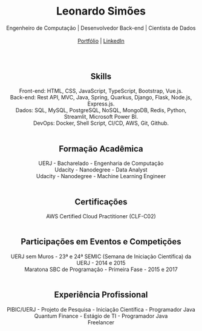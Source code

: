 <header align="center" style="text-align: center;">
    <h1 align="center">Leonardo Simões</h1>
    <div align="center">Engenheiro de Computação | Desenvolvedor Back-end | Cientista de Dados</div>
    <br/>    
    <div align="center">
        <a href="https://leonardosimoes.streamlit.app/">Portfólio</a>
        |
        <a href="https://www.linkedin.com/in/leoqsimoes/">LinkedIn</a>
    </div>
    <br/>
</header>
<main>
    <section align="center">
        <h2 align="center">Skills</h2>
        <div align="center">Front-end: HTML, CSS, JavaScript, TypeScript, Bootstrap, Vue.js.</div>
        <div align="center">Back-end: Rest API, MVC, Java, Spring, Quarkus, Django, Flask, Node.js, Express.js.</div>
        <div align="center">Dados: SQL, MySQL, PostgreSQL, NoSQL, MongoDB, Redis, Python, Streamlit, Microsoft Power BI.</div>
        <div align="center">DevOps: Docker, Shell Script, CI/CD, AWS, Git, Github.</div>
    </section>
    <br/>
    <section align="center">
        <h2 align="center">Formação Acadêmica</h2>
        <div align="center">UERJ - Bacharelado - Engenharia de Computação</div>
        <div align="center">Udacity - Nanodegree - Data Analyst</div>
        <div align="center">Udacity - Nanodegree - Machine Learning Engineer</div>
    </section>
    <br/>
    <section align="center">
        <h2 align="center">Certificações</h2>
        <div align="center">AWS Certified Cloud Practitioner (CLF-C02)</div>
    </section>
    <br/>
    <section align="center">
        <h2 align="center">Participações em Eventos e Competições</h2>
        <div align="center">
            UERJ sem Muros - 
            23ª e 24ª SEMIC (Semana de Iniciação Científica) da UERJ - 
            2014 e 2015
        </div>
        <div align="center">Maratona SBC de Programação - Primeira Fase - 2015 e 2017</div>
    </section>
    <br/>
    <section align="center">
        <h2 align="center">Experiência Profissional</h2>
        <div align="center">PIBIC/UERJ - Projeto de Pesquisa - Iniciação Científica - Programador Java</div>
        <div align="center">Quantum Finance - Estágio de TI - Programador Java</div>
        <div align="center">Freelancer</div>
    </section>
</main>